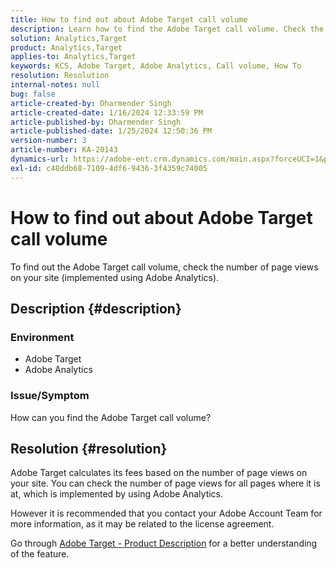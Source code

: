 ```yaml
---
title: How to find out about Adobe Target call volume
description: Learn how to find the Adobe Target call volume. Check the number of page views on your site.
solution: Analytics,Target
product: Analytics,Target
applies-to: Analytics,Target
keywords: KCS, Adobe Target, Adobe Analytics, Call volume, How To
resolution: Resolution
internal-notes: null
bug: false
article-created-by: Dharmender Singh
article-created-date: 1/16/2024 12:33:59 PM
article-published-by: Dharmender Singh
article-published-date: 1/25/2024 12:50:36 PM
version-number: 3
article-number: KA-20143
dynamics-url: https://adobe-ent.crm.dynamics.com/main.aspx?forceUCI=1&pagetype=entityrecord&etn=knowledgearticle&id=2c352184-6bb4-ee11-a569-6045bd0065b6
exl-id: c48ddb68-7109-4df6-9436-3f4359c74005
---
```

# How to find out about Adobe Target call volume


To find out the Adobe Target call volume, check the number of page views on your site (implemented using Adobe Analytics).

## Description {#description}


### <b>Environment</b>

- Adobe Target
- Adobe Analytics


### <b>Issue/Symptom</b>

How can you find the Adobe Target call volume?


## Resolution {#resolution}


Adobe Target calculates its fees based on the number of page views on your site. You can check the number of page views for all pages where it is at, which is implemented by using Adobe Analytics.

However it is recommended that you contact your Adobe Account Team for more information, as it may be related to the license agreement.

Go through [Adobe Target - Product Description](https://helpx.adobe.com/jp/legal/product-descriptions/adobe-target.html) for a better understanding of the feature.

